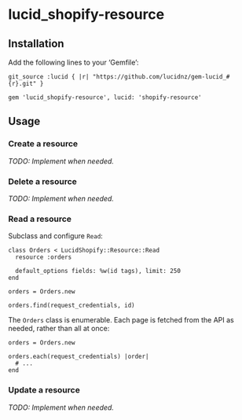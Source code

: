 lucid_shopify-resource
======================

Installation
------------

Add the following lines to your ‘Gemfile’:

    git_source :lucid { |r| "https://github.com/lucidnz/gem-lucid_#{r}.git" }

    gem 'lucid_shopify-resource', lucid: 'shopify-resource'


Usage
-----

### Create a resource

_TODO: Implement when needed._


### Delete a resource

_TODO: Implement when needed._


### Read a resource

Subclass and configure `Read`:

    class Orders < LucidShopify::Resource::Read
      resource :orders

      default_options fields: %w(id tags), limit: 250
    end

    orders = Orders.new

    orders.find(request_credentials, id)

The `Orders` class is enumerable. Each page is fetched from the API as needed,
rather than all at once:

    orders = Orders.new

    orders.each(request_credentials) |order|
      # ...
    end


### Update a resource

_TODO: Implement when needed._
